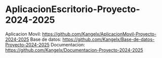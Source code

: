 # AplicacionEscritorio-Proyecto-2024-2025

Aplicacion Movil: https://github.com/Kangelx/AplicacionMovil-Proyecto-2024-2025
Base de datos: https://github.com/Kangelx/Base-de-datos-Proyecto-2024-2025
Documentacion: https://github.com/Kangelx/Documentacion-Proyecto-2024-2025
